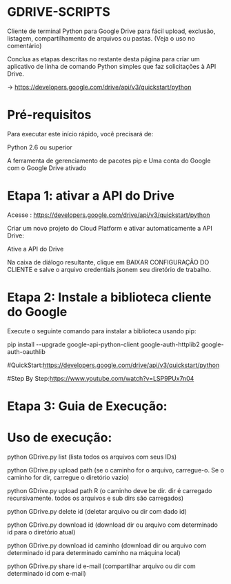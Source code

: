 # GDRIVE-SCRIPTS
Cliente de terminal Python para Google Drive para fácil upload, exclusão, listagem, compartilhamento de arquivos ou pastas. (Veja o uso no comentário)

Conclua as etapas descritas no restante desta página para criar um aplicativo de linha de comando Python simples que faz solicitações à API Drive.

-> https://developers.google.com/drive/api/v3/quickstart/python

# Pré-requisitos
Para executar este início rápido, você precisará de:

Python 2.6 ou superior

A ferramenta de gerenciamento de pacotes pip e Uma conta do Google com o Google Drive ativado

# Etapa 1: ativar a API do Drive
Acesse : https://developers.google.com/drive/api/v3/quickstart/python

Criar um novo projeto do Cloud Platform e ativar automaticamente a API Drive:

Ative a API do Drive

Na caixa de diálogo resultante, clique em BAIXAR CONFIGURAÇÃO DO CLIENTE e salve o arquivo credentials.jsonem seu diretório de trabalho.

# Etapa 2: Instale a biblioteca cliente do Google
Execute o seguinte comando para instalar a biblioteca usando pip:

pip install --upgrade google-api-python-client google-auth-httplib2 google-auth-oauthlib

#QuickStart:https://developers.google.com/drive/api/v3/quickstart/python

#Step By Step:https://www.youtube.com/watch?v=LSP9PUx7n04
# Etapa 3: Guia de Execução:

# Uso de execução:
python GDrive.py list (lista todos os arquivos com seus IDs)

python GDrive.py upload path (se o caminho for o arquivo, carregue-o. Se o caminho for dir, carregue o diretório vazio)

python GDrive.py upload path R (o caminho deve be dir. dir é carregado recursivamente. todos os arquivos e sub dirs são carregados)

python GDrive.py delete id (deletar arquivo ou dir com dado id)

python GDrive.py download id (download dir ou arquivo com determinado id para o diretório atual)

python GDrive.py download id caminho (download dir ou arquivo com determinado id para determinado caminho na máquina local)

python GDrive.py share id e-mail (compartilhar arquivo ou dir com determinado id com e-mail)
